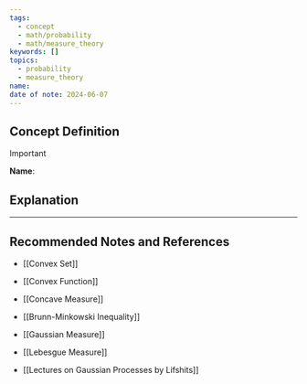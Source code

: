 ```yaml
---
tags:
  - concept
  - math/probability
  - math/measure_theory
keywords: []
topics:
  - probability
  - measure_theory
name: 
date of note: 2024-06-07
---
```


## Concept Definition

>[!important]
>**Name**: 



## Explanation





-----------
##  Recommended Notes and References


- [[Convex Set]]
- [[Convex Function]]

- [[Concave Measure]]

- [[Brunn-Minkowski Inequality]]
- [[Gaussian Measure]]
- [[Lebesgue Measure]]

- [[Lectures on Gaussian Processes by Lifshits]]